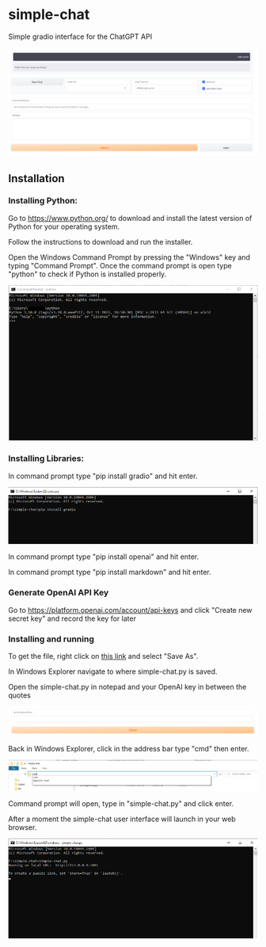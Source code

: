 # simple-chat
Simple gradio interface for the ChatGPT API

![Alt text](/screenshots/ui.PNG?raw=true)

## Installation
### Installing Python:

Go to https://www.python.org/ to download and install the latest version of Python for your operating system.

Follow the instructions to download and run the installer.

Open the Windows Command Prompt by pressing the "Windows" key and typing "Command Prompt".  Once the command prompt is open type "python" to check if Python is installed properly.

![Alt text](/screenshots/python.png?raw=true)

### Installing Libraries:

In command prompt type "pip install gradio" and hit enter.

![Alt text](/screenshots/gradio.PNG?raw=true)

In command prompt type "pip install openai" and hit enter.

In command prompt type "pip install markdown" and hit enter.

### Generate OpenAI API Key

Go to https://platform.openai.com/account/api-keys and click "Create new secret key" and record the key for later

### Installing and running

To get the file, right click on [this link](https://github.com/borge12/simple-chat/raw/main/simple-chat.py) and select "Save As".  

In Windows Explorer navigate to where simple-chat.py is saved.

Open the simple-chat.py in notepad and your OpenAI key in between the quotes

![Alt text](/screenshots/addkey.PNG?raw=true)

Back in Windows Explorer, click in the address bar type "cmd" then enter.

![Alt text](/screenshots/cmd.PNG?raw=true)

Command prompt will open, type in "simple-chat.py" and click enter.

After a moment the simple-chat user interface will launch in your web browser.

![Alt text](/screenshots/simple-chat.PNG?raw=true)

